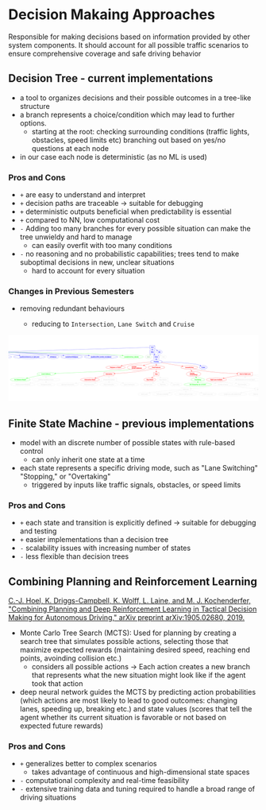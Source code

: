 # Decision Makaing Approaches

Responsible for making decisions based on information provided by other system components. It should account for all possible traffic scenarios to ensure comprehensive coverage and safe driving behavior

## Decision Tree - current implementations

- a tool to organizes decisions and their possible outcomes in a tree-like structure
- a branch represents a choice/condition which may lead to further options.
  - starting at the root: checking surrounding conditions (traffic lights, obstacles, speed limits etc) branching out based on yes/no questions at each node
- in our case each node is deterministic (as no ML is used)

### Pros and Cons

- `+` are easy to understand and interpret
- `+` decision paths are traceable → suitable for debugging
- `+` deterministic outputs beneficial when predictability is essential
- `+` compared to NN, low computational cost
- `-` Adding too many branches for every possible situation can make the tree unwieldy and hard to manage
  - can easily overfit with too many conditions
- `-` no reasoning and no probabilistic capabilities; trees tend to make suboptimal decisions in new, unclear situations
  - hard to account for every situation

### Changes in Previous Semesters

- removing redundant behaviours

  - reducing to `Intersection`, `Lane Switch` and `Cruise`

![decision_tree](/doc/assets/behaviour_tree.png)

## Finite State Machine - previous implementations

- model with an discrete number of possible states with rule-based control
  - can only inherit one state at a time
- each state represents a specific driving mode, such as "Lane Switching" "Stopping," or "Overtaking"
  - triggered by inputs like traffic signals, obstacles, or speed limits

### Pros and Cons

- `+` each state and transition is explicitly defined → suitable for debugging and testing
- `+` easier implementations than a decision tree
- `-` scalability issues with increasing number of states
- `-` less flexible than decision trees

## Combining Planning and Reinforcement Learning

[C.-J. Hoel, K. Driggs-Campbell, K. Wolff, L. Laine, and M. J. Kochenderfer, "Combining Planning and Deep Reinforcement Learning in Tactical Decision Making for Autonomous Driving," arXiv preprint arXiv:1905.02680, 2019.](https://arxiv.org/abs/1905.02680)

- Monte Carlo Tree Search (MCTS): Used for planning by creating a search tree that simulates possible actions, selecting those that maximize expected rewards (maintaining desired speed, reaching end points, avoinding collision etc.)
  - considers all possible actions → Each action creates a new branch that represents what the new situation might look like if the agent took that action
- deep neural network guides the MCTS by predicting action probabilities (which actions are most likely to lead to good outcomes: changing lanes, speeding up, breaking etc.) and state values (scores that tell the agent whether its current situation is favorable or not based on expected future rewards)

### Pros and Cons

- `+` generalizes better to complex scenarios
  - takes advantage of continuous and high-dimensional state spaces
- `-` computational complexity and real-time feasibility
- `-` extensive training data and tuning required to handle a broad range of driving situations
